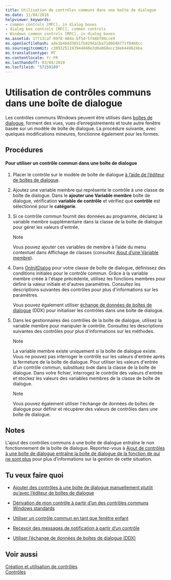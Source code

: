 ```yaml
---
title: Utilisation de contrôles communs dans une boîte de dialogue
ms.date: 11/04/2016
helpviewer_keywords:
- common controls [MFC], in dialog boxes
- dialog box controls [MFC], common controls
- Windows common controls [MFC], in dialog boxes
ms.assetid: 17713caf-09f8-484a-bf54-5f48bf09cce9
ms.openlocfilehash: ade1b464d3851fb9294a1ba7180b48771f0468cc
ms.sourcegitcommit: c3093251193944840e3d0a068ecc30e6449624ba
ms.translationtype: MT
ms.contentlocale: fr-FR
ms.lasthandoff: 03/04/2019
ms.locfileid: "57259189"
---
```

# <a name="using-common-controls-in-a-dialog-box"></a>Utilisation de contrôles communs dans une boîte de dialogue

Les contrôles communs Windows peuvent être utilisés dans [boîtes de dialogue](../mfc/dialog-boxes.md), forment des vues, vues d’enregistrements et toute autre fenêtre basée sur un modèle de boîte de dialogue. La procédure suivante, avec quelques modifications mineures, fonctionne également pour les formes.

## <a name="procedures"></a>Procédures

#### <a name="to-use-a-common-control-in-a-dialog-box"></a>Pour utiliser un contrôle commun dans une boîte de dialogue

1. Placer le contrôle sur le modèle de boîte de dialogue [à l’aide de l’éditeur de boîtes de dialogue](../mfc/using-the-dialog-editor-to-add-controls.md).

1. Ajoutez une variable membre qui représente le contrôle à une classe de boîte de dialogue. Dans le **ajouter une Variable membre** boîte de dialogue, vérification **variable de contrôle** et vérifiez que **contrôle** est sélectionné pour le **catégorie**.

1. Si ce contrôle commun fournit des données au programme, déclarez la variable membre supplémentaire dans la classe de la boîte de dialogue pour gérer les valeurs d'entrée.

    > [!NOTE]
    >  Vous pouvez ajouter ces variables de membre à l’aide du menu contextuel dans Affichage de classes (consultez [Ajout d’une Variable membre](../ide/adding-a-member-variable-visual-cpp.md)).

1. Dans [OnInitDialog](../mfc/reference/cdialog-class.md#oninitdialog) pour votre classe de boîte de dialogue, définissez des conditions initiales pour le contrôle commun. Grâce à la variable membre créée à l'étape précédente, utilisez les fonctions membres pour définir la valeur initiale et d'autres paramètres. Consultez les descriptions suivantes des contrôles pour plus d'informations sur les paramètres.

   Vous pouvez également utiliser [échange de données de boîtes de dialogue](../mfc/dialog-data-exchange-and-validation.md) (DDX) pour initialiser les contrôles dans une boîte de dialogue.

1. Dans les gestionnaires des contrôles de la boîte de dialogue, utilisez la variable membre pour manipuler le contrôle. Consultez les descriptions suivantes des contrôles pour plus d'informations sur les méthodes.

    > [!NOTE]
    >  La variable membre existe uniquement si la boîte de dialogue existe. Vous ne pouvez pas interroger le contrôle sur les valeurs d'entrée après la fermeture de la boîte de dialogue. Pour utiliser les valeurs d'entrée d'un contrôle commun, substituez `OnOK` dans la classe de la boîte de dialogue. Dans votre fichier, interrogez le contrôle des valeurs d'entrée et stockez les valeurs des variables membres de la classe de boîte de dialogue.

    > [!NOTE]
    >  Vous pouvez également utiliser l'échange de données de boîtes de dialogue pour définir et récupérer des valeurs de contrôles dans une boîte de dialogue.

## <a name="remarks"></a>Notes

L'ajout des contrôles communs à une boîte de dialogue entraîne le non fonctionnement de la boîte de dialogue. Reportez-vous à [Ajout de contrôles à une boîte de dialogue entraîne la boîte de dialogue de la fonction de qui ne sont plus](../windows/adding-controls-to-a-dialog-causes-the-dialog-to-no-longer-function.md) pour plus d’informations sur la gestion de cette situation.

## <a name="what-do-you-want-to-do"></a>Tu veux faire quoi

- [Ajouter des contrôles à une boîte de dialogue manuellement plutôt qu’avec l’éditeur de boîtes de dialogue](../mfc/adding-controls-by-hand.md)

- [Dérivation de mon contrôle à partir d’un des contrôles communs Windows standards](../mfc/deriving-controls-from-a-standard-control.md)

- [Utiliser un contrôle commun en tant que fenêtre enfant](../mfc/using-a-common-control-as-a-child-window.md)

- [Recevoir des messages de notification à partir d’un contrôle](../mfc/receiving-notification-from-common-controls.md)

- [Utiliser l’échange de données de boîtes de dialogue (DDX)](../mfc/dialog-data-exchange-and-validation.md)

## <a name="see-also"></a>Voir aussi

[Création et utilisation de contrôles](../mfc/making-and-using-controls.md)<br/>
[Contrôles](../mfc/controls-mfc.md)
